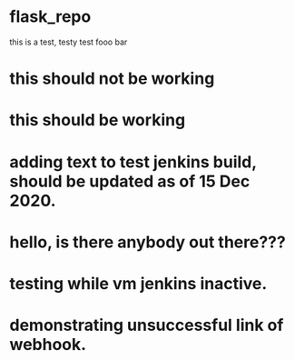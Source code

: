 # flask_repo

this is a test, testy test fooo bar

# this should not be working
# this should be working
# adding text to test jenkins build, should be updated as of 15 Dec 2020.
# hello, is there anybody out there???
# testing while vm jenkins inactive.
# demonstrating unsuccessful link of webhook.
